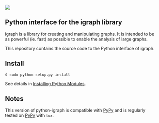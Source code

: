 
[![](https://travis-ci.org/igraph/python-igraph.svg?branch=master)](https://travis-ci.org/igraph/python-igraph)

Python interface for the igraph library
---------------------------------------

igraph is a library for creating and manipulating graphs. 
It is intended to be as powerful (ie. fast) as possible to enable the
analysis of large graphs. 

This repository contains the source code to the Python interface of
igraph.

## Install
```
$ sudo python setup.py install
```
See details in [Installing Python Modules](https://docs.python.org/2/install/).

## Notes

This version of python-igraph is compatible with [PyPy](http://pypy.org/) and
is regularly tested on [PyPy](http://pypy.org/) with ``tox``.
